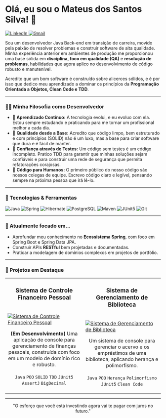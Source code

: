 # Olá, eu sou o Mateus dos Santos Silva! 👋

<p align="left">
  <a href="https://www.linkedin.com/in/devmateussilva/" target="_blank">
    <img src="https://img.shields.io/badge/LinkedIn-0077B5?style=for-the-badge&logo=linkedin&logoColor=white" alt="LinkedIn"/>
  </a>
  <a href="mailto:tech.mateussilva@gmail.com">
    <img src="https://img.shields.io/badge/Gmail-D14836?style=for-the-badge&logo=gmail&logoColor=white" alt="Gmail"/>
  </a>
</p>

Sou um desenvolvedor Java Back-end em transição de carreira, movido pela paixão de resolver problemas e construir software de alta qualidade. Minha experiência anterior em ambientes de produção me proporcionou uma base sólida em **disciplina, foco em qualidade (QA)** e **resolução de problemas**, habilidades que agora aplico no desenvolvimento de código robusto e manutenível.

Acredito que um bom software é construído sobre alicerces sólidos, e é por isso que dedico meu aprendizado a dominar os princípios da **Programação Orientada a Objetos, Clean Code e TDD**.

---

### 👨‍💻 Minha Filosofia como Desenvolvedor

* 🌱 **Aprendizado Contínuo:** A tecnologia evolui, e eu evoluo com ela. Estou sempre estudando e praticando para me tornar um profissional melhor a cada dia.
* 🧱 **Qualidade desde a Base:** Acredito que código limpo, bem estruturado e com princípios (SOLID) não é um luxo, mas a base para criar software que dura e é fácil de manter.
* 🧪 **Confiança através de Testes:** Um código sem testes é um código incompleto. Pratico TDD para garantir que minhas soluções sejam confiáveis e para construir uma rede de segurança que permita refatorações corajosas.
* 🤝 **Código para Humanos:** O primeiro público do nosso código são nossos colegas de equipe. Escrevo código claro e legível, pensando sempre na próxima pessoa que irá lê-lo.

---

### 🚀 Tecnologias & Ferramentas

<p align="left">
  <img src="https://img.shields.io/badge/Java-ED8B00?style=for-the-badge&logo=openjdk&logoColor=white" alt="Java"/>
  <img src="https://img.shields.io/badge/Spring-6DB33F?style=for-the-badge&logo=spring&logoColor=white" alt="Spring"/>
  <img src="https://img.shields.io/badge/Hibernate-59666C?style=for-the-badge&logo=hibernate&logoColor=white" alt="Hibernate"/>
  <img src="https://img.shields.io/badge/PostgreSQL-316192?style=for-the-badge&logo=postgresql&logoColor=white" alt="PostgreSQL"/>
  <img src="https://img.shields.io/badge/Maven-C71A36?style=for-the-badge&logo=apachemaven&logoColor=white" alt="Maven"/>
  <img src="https://img.shields.io/badge/JUnit5-25A162?style=for-the-badge&logo=junit5&logoColor=white" alt="JUnit5"/>
  <img src="https://img.shields.io/badge/Git-F05032?style=for-the-badge&logo=git&logoColor=white" alt="Git"/>
</p>

---

### 🌱 Atualmente focado em...

* Aprofundar meu conhecimento no **Ecossistema Spring**, com foco em Spring Boot e Spring Data JPA.
* Construir APIs **RESTful** bem projetadas e documentadas.
* Praticar a modelagem de domínios complexos em projetos de portfólio.

---

### 📌 Projetos em Destaque

<table width="100%">
  <tr>
    <td width="50%" valign="top">
      <h3 align="center">Sistema de Controle Financeiro Pessoal</h3>
      <br />
      <a target="_blank" href="[LINK_PARA_O_REPOSITORIO_QUANDO_ESTIVER_PRONTO]">
        <img src="[LINK_PARA_UMA_IMAGEM_DO_PROJETO]" alt="Sistema de Controle Financeiro Pessoal">
      </a>
      <br />
      <p align="center">
        <strong>(Em Desenvolvimento)</strong> Uma aplicação de console para gerenciamento de finanças pessoais, construída com foco em um modelo de domínio rico e robusto.
        <br/><br/>
        <code>Java</code> <code>POO</code> <code>SOLID</code> <code>TDD</code> <code>JUnit5</code> <code>AssertJ</code> <code>BigDecimal</code>
      </p>
    </td>
    <td width="50%" valign="top">
      <h3 align="center">Sistema de Gerenciamento de Biblioteca</h3>
      <br />
      <a target="_blank" href="https://github.com/msilva-dev/nome-do-seu-repositorio">
        <img src="[LINK_PARA_UMA_IMAGEM_DO_PROJETO]" alt="Sistema de Gerenciamento de Biblioteca">
      </a>
      <br />
      <p align="center">
        Um sistema de console para gerenciar o acervo e os empréstimos de uma biblioteca, aplicando herança e polimorfismo.
        <br/><br/>
        <code>Java</code> <code>POO</code> <code>Herança</code> <code>Polimorfismo</code> <code>JUnit5</code> <code>Clean Code</code>
      </p>
    </td>
  </tr>
</table>

---
<p align="center">
  "O esforço que você está investindo agora vai te pagar com juros no futuro."
</p>
